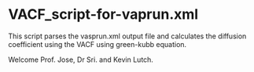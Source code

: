 # VACF_script-for-vaprun.xml
This script parses the vasprun.xml output file and calculates the diffusion coefficient using the VACF using green-kubb equation. 


Welcome Prof. Jose, Dr Sri. and Kevin Lutch.

